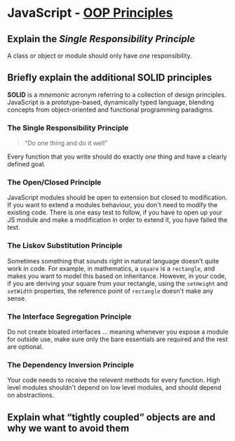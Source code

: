 # JavaScript - [OOP Principles](https://www.theodinproject.com/paths/full-stack-javascript/courses/javascript/lessons/oop-principles)

## Explain the *Single Responsibility Principle*
A class or object or module should only have _one_ responsibility. 
## Briefly explain the additional SOLID principles
**SOLID** is a _mnemonic_ acronym referring to a collection of design principles. JavaScript is a prototype-based, dynamically typed language, blending concepts from object-oriented and functional programming paradigms.
### The Single Responsibility Principle

> “Do one thing and do it well”

Every function that you write should do exactly *one* thing and have a clearly defined goal.

### The Open/Closed Principle
JavaScript modules should be open to extension but closed to modification. If you want to extend a modules behaviour, you don't need to modify the existing code.
There is one easy test to follow, if you have to open up your JS module and make a modification in order to extend it, you have failed the test.

### The Liskov Substitution Principle
Sometimes something that sounds right in natural language doesn't quite work in code. For example, in mathematics, a `square` is a `rectangle`, and makes you want to model this based on inheritance. However, in your code, if you are deriving your square from your rectangle, using the `setHeight` and `setWidth` properties, the reference point of `rectangle` doesn't make any sense.

### The Interface Segregation Principle
Do not create bloated interfaces ... meaning whenever you expose a module for outside use, make sure only the bare essentials are required and the rest are optional.

### The Dependency Inversion Principle
Your code needs to receive the relevent methods for every function. High level modules shouldn't depend on low level modules, and should depend on abstractions.

## Explain what “tightly coupled” objects are and why we want to avoid them
